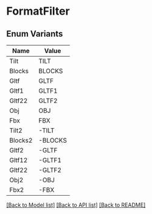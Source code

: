 # FormatFilter

## Enum Variants

| Name | Value |
|---- | -----|
| Tilt | TILT |
| Blocks | BLOCKS |
| Gltf | GLTF |
| Gltf1 | GLTF1 |
| Gltf22 | GLTF2 |
| Obj | OBJ |
| Fbx | FBX |
| Tilt2 | -TILT |
| Blocks2 | -BLOCKS |
| Gltf2 | -GLTF |
| Gltf12 | -GLTF1 |
| Gltf22 | -GLTF2 |
| Obj2 | -OBJ |
| Fbx2 | -FBX |


[[Back to Model list]](../README.md#documentation-for-models) [[Back to API list]](../README.md#documentation-for-api-endpoints) [[Back to README]](../README.md)


